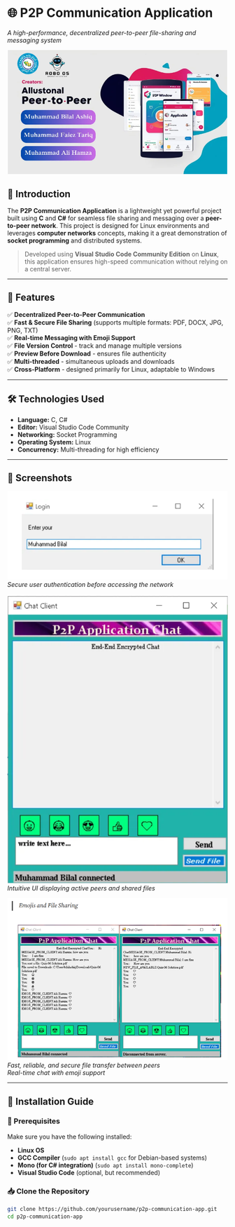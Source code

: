 # 🌐 P2P Communication Application  
*A high-performance, decentralized peer-to-peer file-sharing and messaging system*  

![P2P Communication App](Source/main.png)  

## 🚀 Introduction  

The **P2P Communication Application** is a lightweight yet powerful project built using **C** and **C#** for seamless file sharing and messaging over a **peer-to-peer network**. This project is designed for Linux environments and leverages **computer networks** concepts, making it a great demonstration of **socket programming** and distributed systems.  

> Developed using **Visual Studio Code Community Edition** on **Linux**, this application ensures high-speed communication without relying on a central server.  

---

## 🎯 Features  

✅ **Decentralized Peer-to-Peer Communication**  
✅ **Fast & Secure File Sharing** (supports multiple formats: PDF, DOCX, JPG, PNG, TXT)  
✅ **Real-time Messaging with Emoji Support**  
✅ **File Version Control** - track and manage multiple versions  
✅ **Preview Before Download** - ensures file authenticity  
✅ **Multi-threaded** - simultaneous uploads and downloads  
✅ **Cross-Platform** - designed primarily for Linux, adaptable to Windows  

---

## 🛠️ Technologies Used  

- **Language:** C, C#  
- **Editor:** Visual Studio Code Community  
- **Networking:** Socket Programming  
- **Operating System:** Linux  
- **Concurrency:** Multi-threading for high efficiency  

---

## 📸 Screenshots  

![Login Screen](Source/login.png)  
*Secure user authentication before accessing the network*  

![Dashboard](Source/dashboard.png)  
*Intuitive UI displaying active peers and shared files*  

![File Sharing](Source/filesharing.png)  
*Fast, reliable, and secure file transfer between peers*  
*Real-time chat with emoji support*  

---

## 🔧 Installation Guide  

### 📌 Prerequisites  

Make sure you have the following installed:  

- **Linux OS**  
- **GCC Compiler** (`sudo apt install gcc` for Debian-based systems)  
- **Mono (for C# integration)** (`sudo apt install mono-complete`)  
- **Visual Studio Code** (optional, but recommended)  

### 📥 Clone the Repository  

```bash
git clone https://github.com/yourusername/p2p-communication-app.git
cd p2p-communication-app
